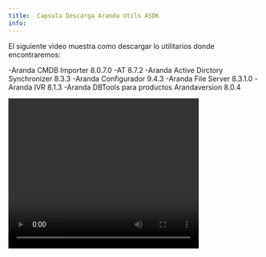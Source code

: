 ```yaml
---
title:  Capsula Descarga Aranda Utils ASDK
info:
---
```


El siguiente video muestra como descargar lo utilitarios donde encontraremos:

-Aranda CMDB Importer 8.0.7.0
-AT 8.7.2
-Aranda Active Dirctory Synchronizer 8.3.3
-Aranda Configurador 9.4.3
-Aranda File Server 8.3.1.0
-Aranda IVR 8.1.3
-Aranda DBTools para productos Arandaversion 8.0.4



<video width="380" height="300" controls> <source src="https://arandasoftware.sharepoint.com/sites/Documentacion-RepositorioPortalDoc/Documentos%20compartidos/Repositorio%20Portal%20Doc/ASDK%20v8/1.2%20ASDKv8/1.2.1.3%20Descarga%20Fuentes%20e%20Instalacion/1.2.1.3.5-11%20Capsula%20Descaga%20utils%20ASDK.mp4?App=OneDriveWebVideo" type="video/mp4"> Your browser does not support the video tag. </video>
